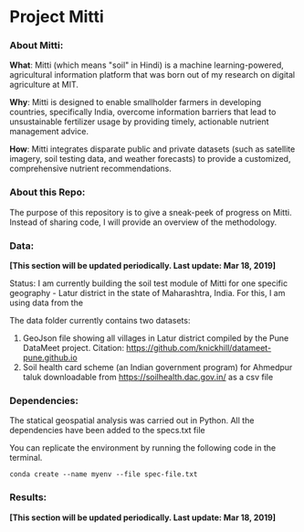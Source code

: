 # Project Mitti

### About Mitti:

**What**: Mitti (which means "soil" in Hindi) is a machine learning-powered, agricultural information platform that was born out of my research on digital agriculture at MIT.  

**Why**: Mitti is designed to enable smallholder farmers in developing countries, specifically India, overcome information barriers that lead to unsustainable fertilizer usage by providing timely, actionable nutrient management advice.

**How**: Mitti integrates disparate public and private datasets (such as satellite imagery, soil testing data, and weather forecasts) to provide a customized, comprehensive nutrient recommendations.

### About this Repo:

The purpose of this repository is to give a sneak-peek of progress on Mitti. Instead of sharing code, I will provide an overview of the methodology.

### Data:
**[This section will be updated periodically. Last update: Mar 18, 2019]**

Status: I am currently building the soil test module of Mitti for one specific geography - Latur district in the state of Maharashtra, India. For this, I am using data from the

The data folder currently contains two datasets:
1. GeoJson file showing all villages in Latur district compiled by the Pune DataMeet project. Citation: https://github.com/knickhill/datameet-pune.github.io
2. Soil health card scheme (an Indian government program) for Ahmedpur taluk downloadable from https://soilhealth.dac.gov.in/ as a csv file

### Dependencies:

The statical geospatial analysis was carried out in Python. All the dependencies have been added to the specs.txt file

You can replicate the environment by running the following code in the terminal.
```
conda create --name myenv --file spec-file.txt
```

### Results:
**[This section will be updated periodically. Last update: Mar 18, 2019]**
